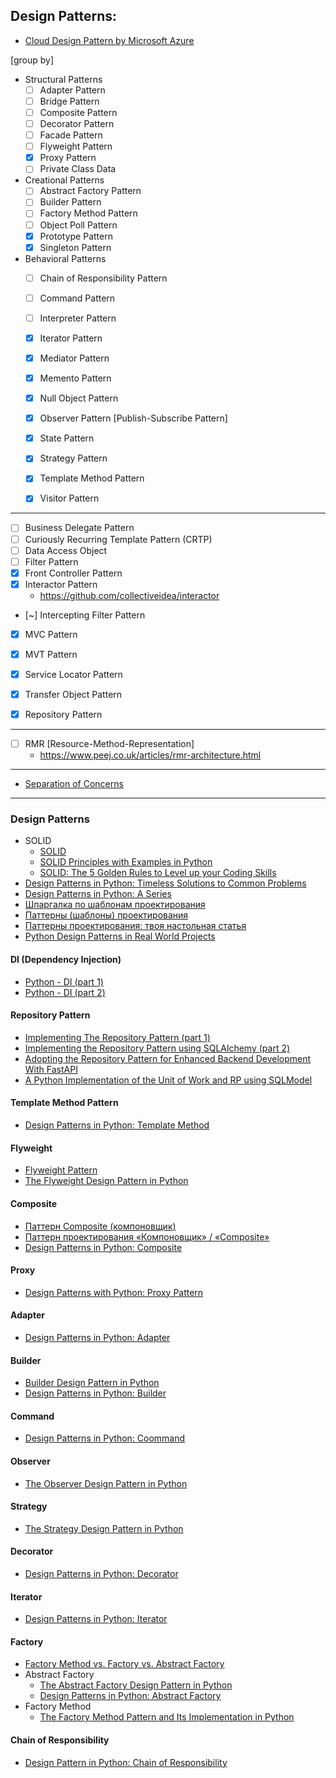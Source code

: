 ## Design Patterns:

- [Cloud Design Pattern by Microsoft Azure](https://learn.microsoft.com/en-us/azure/architecture/patterns/)


[group by]
- Structural Patterns
    - [ ] Adapter Pattern
    - [ ] Bridge Pattern
    - [ ] Composite Pattern
    - [ ] Decorator Pattern
    - [ ] Facade Pattern
    - [ ] Flyweight Pattern
    - [x] Proxy Pattern
    - [ ] Private Class Data
- Creational Patterns
    - [ ] Abstract Factory Pattern
    - [ ] Builder Pattern
    - [ ] Factory Method Pattern
    - [ ] Object Poll Pattern
    - [x] Prototype Pattern
    - [x] Singleton Pattern
- Behavioral Patterns
    - [ ] Chain of Responsibility Pattern
    - [ ] Command Pattern
    - [ ] Interpreter Pattern
    - [x] Iterator Pattern
    - [x] Mediator Pattern
    - [x] Memento Pattern
    - [x] Null Object Pattern
    - [x] Observer Pattern [Publish-Subscribe Pattern]
    - [x] State Pattern
    - [x] Strategy Pattern
    - [x] Template Method Pattern
    - [x] Visitor Pattern


-------------------------------------------------------------------------------
- [ ] Business Delegate Pattern
- [ ] Curiously Recurring Template Pattern (CRTP)
- [ ] Data Access Object
- [ ] Filter Pattern
- [x] Front Controller Pattern
- [x] Interactor Pattern
    - https://github.com/collectiveidea/interactor
- [~] Intercepting Filter Pattern
- [x] MVC Pattern
- [x] MVT Pattern
- [x] Service Locator Pattern
- [x] Transfer Object Pattern
- [x] Repository Pattern


-------------------------------------------------------------------------------

- [ ] RMR [Resource-Method-Representation]
    - https://www.peej.co.uk/articles/rmr-architecture.html

-------------------------------------------------------------------------------

- [Separation of Concerns](https://en.wikipedia.org/wiki/Separation_of_concerns)


-------------------------------------------------------------------------------




### Design Patterns

- SOLID
    - [SOLID](https://en.wikipedia.org/wiki/SOLID)
    - [SOLID Principles with Examples in Python](https://medium.com/@pavel.loginov.dev/solid-principles-with-examples-in-python-e907c2291d8)
    - [SOLID: The 5 Golden Rules to Level up your Coding Skills](https://dev.to/idanref/solid-the-5-golden-rules-to-level-up-your-coding-skills-2p82)
- [Design Patterns in Python: Timeless Solutions to Common Problems](https://scriptserpent.carlosrojas.dev/design-patterns-in-python-timeless-solutions-to-common-problems-a22605c65bf8)
- [Design Patterns in Python: A Series](https://medium.com/@amirm.lavasani/design-patterns-in-python-a-series-f502b7804ae5)
- [Шпаргалка по шаблонам проектирования](https://habr.com/ru/articles/210288/)
- [Паттерны (шаблоны) проектирования](https://makedev.org/patterns/index.html)
- [Паттерны проектирования: твоя настольная статья](https://proglib.io/p/patterny-proektirovaniya-tvoya-nastolnaya-statya-2019-10-27)
- [Python Design Patterns in Real World Projects](https://python.plainenglish.io/python-design-patterns-in-real-world-projects-%EF%B8%8F-ffedfe30330b)


#### DI (Dependency Injection)
- [Python - DI (part 1)](https://snir-orlanczyk.medium.com/python-di-dependency-injection-710edc054e93)
- [Python - DI (part 2)](https://snir-orlanczyk.medium.com/python-di-dependency-injection-part-2-containers-c621f4311d55)

#### Repository Pattern
- [Implementing The Repository Pattern (part 1)](https://dddinpython.com/index.php/2022/09/23/implementing-the-repository-pattern/)
- [Implementing the Repository Pattern using SQLAlchemy (part 2)](https://dddinpython.com/index.php/2022/11/09/implementing-the-repository-pattern-using-sqlalchemy/)
- [Adopting the Repository Pattern for Enhanced Backend Development With FastAPI](https://hackernoon.com/adopting-the-repository-pattern-for-enhanced-backend-development-with-fastapi)
- [A Python Implementation of the Unit of Work and RP using SQLModel](https://dev.to/manukanne/a-python-implementation-of-the-unit-of-work-and-repository-design-pattern-using-sqlmodel-3mb5)



#### Template Method Pattern
- [Design Patterns in Python: Template Method](https://medium.com/@amirm.lavasani/design-patterns-in-python-template-method-1b76fb561c4a)


#### Flyweight
- [Flyweight Pattern](https://en.wikipedia.org/wiki/Flyweight_pattern)
- [The Flyweight Design Pattern in Python](https://medium.com/@fhuseynov803/the-flyweight-design-pattern-in-python-4c2b0c7fe298)


#### Composite
- [Паттерн Composite (компоновщик)](http://cpp-reference.ru/patterns/structural-patterns/composite/)
- [Паттерн проектирования «Компоновщик» / «Composite»](https://habr.com/ru/articles/85166/)
- [Design Patterns in Python: Composite](https://medium.com/@amirm.lavasani/design-patterns-in-python-composite-09eba144f65e)


#### Proxy
- [Design Patterns with Python: Proxy Pattern](https://levelup.gitconnected.com/design-patterns-with-python-proxy-pattern-870e5f090d1a)


#### Adapter
- [Design Patterns in Python: Adapter](https://medium.com/@amirm.lavasani/design-patterns-in-python-adapter-58eb7cc11474)


#### Builder
- [Builder Design Pattern in Python](https://medium.com/@dilip.voleti/builder-design-pattern-62b4e0729408)
- [Design Patterns in Python: Builder](https://medium.com/@amirm.lavasani/design-patterns-in-python-builder-0732552324b1)


#### Command
- [Design Patterns in Python: Coommand](https://medium.com/@amirm.lavasani/design-patterns-in-python-command-cc47fec57d54)


#### Observer
- [The Observer Design Pattern in Python](https://medium.com/@fhuseynov803/the-observer-design-pattern-in-python-ade5eddde787)


#### Strategy
- [The Strategy Design Pattern in Python](https://medium.com/@fhuseynov803/the-strategy-design-pattern-in-python-dc4dddc03026)


#### Decorator
- [Design Patterns in Python: Decorator](https://medium.com/@amirm.lavasani/design-patterns-in-python-decorator-c882c0db6501)


#### Iterator
- [Design Patterns in Python: Iterator](https://medium.com/@amirm.lavasani/design-patterns-in-python-iterator-2d3e9917f930)


#### Factory
- [Factory Method vs. Factory vs. Abstract Factory](https://www.baeldung.com/cs/factory-method-vs-factory-vs-abstract-factory)
- Abstract Factory
    - [The Abstract Factory Design Pattern in Python](https://medium.com/@fhuseynov803/the-abstract-factory-design-pattern-in-python-b32acdb70857)
    - [Design Patterns in Python: Abstract Factory](https://medium.com/@amirm.lavasani/design-patterns-in-python-abstract-factory-2dcae06e5d29)
- Factory Method
    - [The Factory Method Pattern and Its Implementation in Python](https://realpython.com/factory-method-python/)


#### Chain of Responsibility
- [Design Pattern in Python: Chain of Responsibility](https://medium.com/@amirm.lavasani/design-patterns-in-python-chain-of-responsibility-cc22bb241b41)




